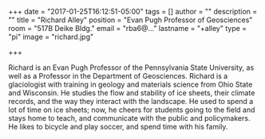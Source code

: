 +++
date = "2017-01-25T16:12:51-05:00"
tags = []
author = ""
description = ""
title = "Richard Alley"
position = "Evan Pugh Professor of Geosciences"
room = "517B Deike Bldg."
email = "rba6@..."
lastname = "+alley"
type = "pi"
image = "richard.jpg"

+++

Richard is an Evan Pugh Professor of the Pennsylvania State
University, as well as a Professor in the Department of Geosciences.
Richard is a glaciologist with training in geology and materials
science from Ohio State and Wisconsin. He studies the flow and
stability of ice sheets, their climate records, and the way they
interact with the landscape. He used to spend a lot of time on ice
sheets; now, he cheers for students going to the field and stays home
to teach, and communicate with the public and policymakers. He likes
to bicycle and play soccer, and spend time with his family.

